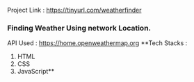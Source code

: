 Project Link : https://tinyurl.com/weatherfinder

### Finding Weather Using network Location.
API Used : https://home.openweathermap.org
**Tech Stacks :
1. HTML
2. CSS
3. JavaScript**
